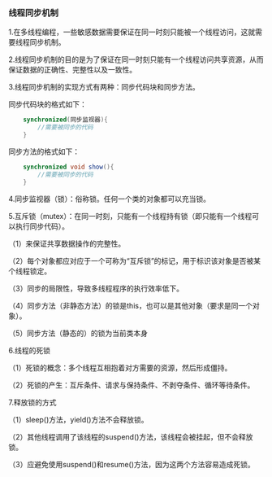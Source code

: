 ### 线程同步机制
1.在多线程编程，一些敏感数据需要保证在同一时刻只能被一个线程访问，这就需要线程同步机制。

2.线程同步机制的目的是为了保证在同一时刻只能有一个线程访问共享资源，从而保证数据的正确性、完整性以及一致性。

3.线程同步机制的实现方式有两种：同步代码块和同步方法。

同步代码块的格式如下：

```java
    synchronized(同步监视器){
        //需要被同步的代码
    }
```
同步方法的格式如下：

```java
    synchronized void show(){
        //需要被同步的代码
    }
```
4.同步监视器（锁）：俗称锁。任何一个类的对象都可以充当锁。

5.互斥锁（mutex）：在同一时刻，只能有一个线程持有锁（即只能有一个线程可以执行同步代码）。

（1）来保证共享数据操作的完整性。

（2）每个对象都应对应于一个可称为“互斥锁”的标记，用于标识该对象是否被某个线程锁定。

（3）同步的局限性，导致多线程程序的执行效率低下。

（4）同步方法（非静态方法）的锁是this，也可以是其他对象（要求是同一个对象）。

（5）同步方法（静态的）的锁为当前类本身

6.线程的死锁

（1）死锁的概念：多个线程互相抱着对方需要的资源，然后形成僵持。

（2）死锁的产生：互斥条件、请求与保持条件、不剥夺条件、循环等待条件。

7.释放锁的方式

（1）sleep()方法，yield()方法不会释放锁。

（2）其他线程调用了该线程的suspend()方法，该线程会被挂起，但不会释放锁。

（3）应避免使用suspend()和resume()方法，因为这两个方法容易造成死锁。